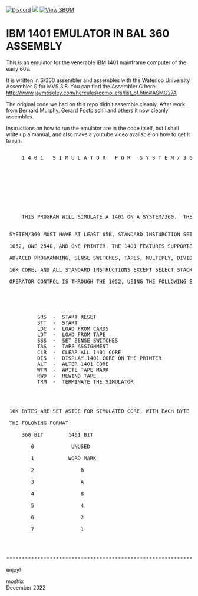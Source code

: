 [![Discord](https://img.shields.io/discord/423767742546575361.svg?label=&logo=discord&logoColor=ffffff&color=7389D8&labelColor=6A7EC2)](https://discord.gg/vpEv3HJ)
<a href="https://hits.seeyoufarm.com"><img src="https://hits.seeyoufarm.com/api/count/incr/badge.svg?url=https%3A%2F%2Fgithub.com%2Fmoshix%2FIBM1401&count_bg=%2379C83D&title_bg=%23555555&icon=ibm.svg&icon_color=%23E7E7E7&title=hits&edge_flat=false"/></a>
[![View SBOM](https://img.shields.io/badge/sbom.sh-viewSBOM-blue?link=https%3A%2F%2Fsbom.sh%2F74057199-67a6-4302-b25a-a9bf407782a8)](https://sbom.sh/74057199-67a6-4302-b25a-a9bf407782a8)
<br>

# IBM 1401 EMULATOR IN BAL 360 ASSEMBLY

This is an emulator for the venerable IBM 1401 mainframe computer of the early 60s. 

It is written in S/360 assembler and assembles with the Waterloo University Assembler G for  MVS 3.8. You can find the Assembler G here: http://www.jaymoseley.com/hercules/compilers/list_of.htm#ASMG27A

The original code we had on this repo didn't assemble cleanly. After work from Bernard Murphy, Gerard Postpischil and others it now cleanly assembles.

Instructions on how to run the emulator are in the code itself, but I shall write up a manual, and also make a youtube video available on how to get it to run. 

<pre>

     1 4 0 1   S I M U L A T O R   F O R   S Y S T E M / 3 6 0       * 00000500

                                                                     * 00000600

                                                                     * 00000700


                                                                     * 00000800


     THIS PROGRAM WILL SIMULATE A 1401 ON A SYSTEM/360.  THE         * 00000900


 SYSTEM/360 MUST HAVE AT LEAST 65K, STANDARD INSTURCTION SET, ONE    * 00001000

 1052, ONE 2540, AND ONE PRINTER. THE 1401 FEATURES SUPPORTED ARE    * 00001100

 ADVACED PROGRAMMING, SENSE SWITCHES, TAPES, MULTIPLY, DIVIDE,       * 00001200

 16K CORE, AND ALL STANDARD INSTRUCTIONS EXCEPT SELECT STACKER.      * 00001300

 OPERATOR CONTROL IS THROUGH THE 1052, USING THE FOLLOWING ENTRIES   * 00001400

                                                                     * 00001500

                                                                     * 00001600

          SRS  -  START RESET                                        * 00001700
          STT  -  START                                              * 00001800
          LDC  -  LOAD FROM CARDS                                    * 00001900
          LDT  -  LOAD FROM TAPE                                     * 00002000
          SSS  -  SET SENSE SWITCHES                                 * 00002100
          TAS  -  TAPE ASSIGNMENT                                    * 00002200
          CLR  -  CLEAR ALL 1401 CORE                                * 00002300
          DIS  -  DISPLAY 1401 CORE ON THE PRINTER                   * 00002400
          ALT  -  ALTER 1401 CORE                                    * 00002500
          WTM  -  WRITE TAPE MARK                                    * 00002600
          RWD  -  REWIND TAPE                                        * 00002700
          TRM  -  TERMINATE THE SIMULATOR                            * 00002800
                                                                     * 00002900
                                                                     * 00003000
                                                                     * 00003100

 16K BYTES ARE SET ASIDE FOR SIMULATED CORE, WITH EACH BYTE HAVING   * 00003200

 THE FOLOWING FORMAT.                                                * 00003300

     360 BIT        1401 BIT                                         * 00003400

        0            UNUSED                                          * 00003500

        1           WORD MARK                                        * 00003600

        2               B                                            * 00003700

        3               A                                            * 00003800

        4               8                                            * 00003900

        5               4                                            * 00004000

        6               2                                            * 00004100

        7               1                                            * 00004200

                                                                     * 00004300
                                                                     * 00004400

********************************************************************** 00004500
</pre>


enjoy!  

moshix  
December 2022
